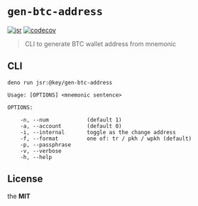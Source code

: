 # `gen-btc-address`

[![jsr](https://jsr.io/badges/@key/gen-btc-address)](https://jsr.io/@key/gen-btc-address)
[![codecov](https://codecov.io/gh/imcotton/at-key-gen-btc-address/graph/badge.svg)](https://codecov.io/gh/imcotton/at-key-gen-btc-address)

> CLI to generate BTC wallet address from mnemonic





## CLI

```
deno run jsr:@key/gen-btc-address
```

    Usage: [OPTIONS] <mnemonic sentence>

    OPTIONS:

        -n, --num            (default 1)
        -a, --account        (default 0)
        -i, --internal       toggle as the change address
        -f, --format         one of: tr / pkh / wpkh (default)
        -p, --passphrase
        -v, --verbose
        -h, --help





## License

the **MIT**

